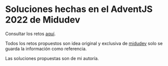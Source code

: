 # Soluciones hechas en el AdventJS 2022 de Midudev

Consultar los retos [aquí](https://adventjs.dev/es).

Todos los retos propuestos son idea original y exclusiva de [midudev](https://midu.dev/) solo se guarda la información como referencia.

Las soluciones propuestas son de mi autoría.
